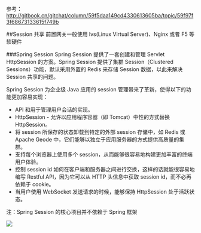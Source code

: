 参考：
http://gitbook.cn/gitchat/column/59f5daa149cd4330613605ba/topic/59f97f3f68673133615f749b

##Session 共享
前置网关一般使用 lvs(Linux Virtual Server)、Nginx 或者 F5 等软硬件

###Spring Session
Spring Session 提供了一套创建和管理 Servlet HttpSession 的方案。Spring Session 提供了集群 Session（Clustered Sessions）功能，默认采用外置的 Redis 来存储 Session 数据，以此来解决 Session 共享的问题。

Spring Session 为企业级 Java 应用的 session 管理带来了革新，使得以下的功能更加容易实现：

- API 和用于管理用户会话的实现。
- HttpSession - 允许以应用程序容器（即 Tomcat）中性的方式替换 HttpSession。
- 将 session 所保存的状态卸载到特定的外部 session 存储中，如 Redis 或 Apache Geode 中，它们能够以独立于应用服务器的方式提供高质量的集群。
- 支持每个浏览器上使用多个 session，从而能够很容易地构建更加丰富的终端用户体验。
- 控制 session id 如何在客户端和服务器之间进行交换，这样的话就能很容易地编写 Restful API，因为它可以从 HTTP 头信息中获取 session id，而不必再依赖于 cookie。
- 当用户使用 WebSocket 发送请求的时候，能够保持 HttpSession 处于活跃状态。

注：Spring Session 的核心项目并不依赖于 Spring 框架


![](http://www.ityouknow.com/assets/images/2017/chat/load_session.png)


